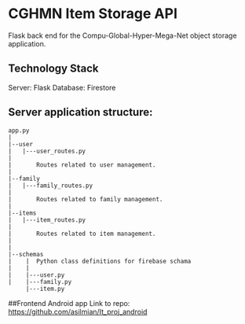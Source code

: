 # CGHMN Item Storage API
Flask back end for the Compu-Global-Hyper-Mega-Net object storage application. 

## Technology Stack
Server: Flask
Database: Firestore

## Server application structure:

```
app.py
|
|--user
|   |---user_routes.py
|       
|       Routes related to user management.
|
|--family
|   |---family_routes.py
|
|       Routes related to family management.
|
|--items
|   |---item_routes.py
|
|       Routes related to item management. 
|
|
|--schemas
|    |  Python class definitions for firebase schama
|    |
|    |---user.py
|    |---family.py
     |---item.py
```

##Frontend
Android app
Link to repo: https://github.com/asilmian/It_proj_android
